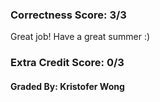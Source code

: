 ### Correctness Score: 3/3

Great job! Have a great summer :)

### Extra Credit Score: 0/3
  
#### Graded By: Kristofer Wong